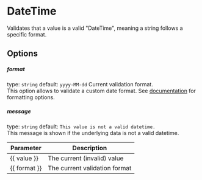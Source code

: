 # DateTime
Validates that a value is a valid "DateTime", meaning a string follows a specific format.

## Options

##### format
type: `string` default: `yyyy-MM-dd` Current validation format.  
This option allows to validate a custom date format. See [documentation](https://moment.github.io/luxon/docs/manual/parsing.html) for formatting options.

##### message
type: `string` default: `This value is not a valid datetime.`  
This message is shown if the underlying data is not a valid datetime.

| Parameter | Description |
|---|---|
| {{ value }} | The current (invalid) value
| {{ format }} | The current validation format
